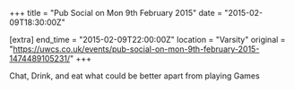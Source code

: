 +++
title = "Pub Social on Mon 9th February 2015"
date = "2015-02-09T18:30:00Z"

[extra]
end_time = "2015-02-09T22:00:00Z"
location = "Varsity"
original = "https://uwcs.co.uk/events/pub-social-on-mon-9th-february-2015-1474489105231/"
+++

Chat, Drink, and eat what could be better apart from playing Games


